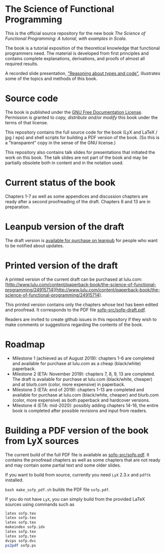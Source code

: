 # The Science of Functional Programming

This is the official source repository for the new book _The Science of Functional Programming: A tutorial, with examples in Scala_.

The book is a tutorial exposition of the theoretical knowledge that functional programmers need. The material is developed from first principles and contains complete explanations, derivations, and proofs of almost all required results.

A recorded slide presentation, ["Reasoning about types and code"](https://www.youtube.com/watch?v=tgr_dV7_53s), illustrates some of the topics and methods of this book.

# Source code

The book is published under the [GNU Free Documentation License](https://www.gnu.org/licenses/old-licenses/fdl-1.2.en.html). Permission is granted to _copy, distribute and/or modify_ this book under the terms of that license.

This repository contains the full source code for the book (LyX and LaTeX / jpg / eps) and shell scripts for building a PDF version of the book. (So this is a "transparent" copy in the sense of the GNU license.)

This repository also contains talk slides for presentations that initiated the work on this book. The talk slides are not part of the book and may be partially obsolete both in content and in the notation used.

# Current status of the book

Chapters 1-7 as well as some appendices and discussion chapters are ready after a second proofreading of the draft. Chapters 8 and 13 are in preparation.

# Leanpub version of the draft

The draft version is [available for purchase on leanpub](https://leanpub.com/sofp) for people who want to be notified about updates.

# Printed version of the draft

A printed version of the current draft can be purchased at lulu.com: [http://www.lulu.com/content/paperback-book/the-science-of-functional-programming/24915714](http://www.lulu.com/content/paperback-book/the-science-of-functional-programming/24915714).

This printed version contains only the chapters whose text has been edited and proofread. It corresponds to the PDF file [sofp-src/sofp-draft.pdf](sofp-src/sofp-draft.pdf).

Readers are invited to create github issues in this repository if they wish to make comments or suggestions regarding the contents of the book.

# Roadmap

- Milestone 1 (achieved as of August 2019): chapters 1-6 are completed and available for purchase at lulu.com as a cheap (black/white) paperback.
- Milestone 2 (ETA: November 2019): chapters 7, 8, 9, 13 are completed. The draft is available for purchase at lulu.com (black/white, cheaper) and at blurb.com (color, more expensive) in paperback.
- Milestone 3 (ETA: end of 2019): chapters 1-13 are completed and available for purchase at lulu.com (black/white, cheaper) and blurb.com (color, more expensive) as both paperback and hardcover versions.
- Milestone 4 (ETA: mid-2020): possibly adding chapters 14-16, the entire book is completed after possible revisions and input from readers.

# Building a PDF version of the book from LyX sources

The current build of the full PDF file is available as [sofp-src/sofp.pdf](sofp-src/sofp.pdf).
It contains the proofread chapters as well as some chapters that are not ready and may contain some partial text and some older slides.

If you want to build from source, currently you need `LyX` 2.3.x and `pdftk` installed. 

`bash make_sofp_pdf.sh` builds the PDF file `sofp.pdf`.

If you do not have `LyX`, you can simply build from the provided LaTeX sources using commands such as

```bash
latex sofp.tex
latex sofp.tex
latex sofp.tex
makeindex sofp.idx
latex sofp.tex
latex sofp.tex
dvips sofp.dvi
ps2pdf sofp.ps
```
